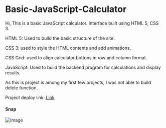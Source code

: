 # Basic-JavaScript-Calculator

Hi, This is a basic JavaScript calculator. Interface built using HTML 5, CSS 3.

HTML 5: Used to build the basic structure of the site.

CSS 3: used to style the HTML contents and add animations.

CSS Grid: used to align calculator buttons in row and column format.

JavaScript: Used to build the backend program for calculations and display results.

As this is project is among my first few projects, I was not able to build delete function.

Project deploy link: [Link](https://kishorbalgi.github.io/Basic-JavaScript-Calculator/)

#### Snap
![image](https://user-images.githubusercontent.com/75678927/152206879-d2da97c0-16fb-428e-95fa-ca82e5db1f36.png)
